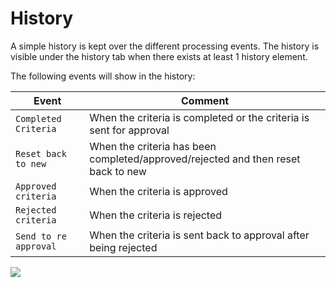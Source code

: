 # History

A simple history is kept over the different processing events. The history is visible under the history tab when there exists at least 1 history element.

The following events will show in the history:

| Event                 | Comment                                                                           |
| --------------------- | --------------------------------------------------------------------------------- |
| `Completed Criteria`  | When the criteria is completed or the criteria is sent for approval               |
| `Reset back to new`   | When the criteria has been completed/approved/rejected and then reset back to new |
| `Approved criteria`   | When the criteria is approved                                                     |
| `Rejected criteria`   | When the criteria is rejected                                                     |
| `Send to re approval` | When the criteria is sent back to approval after being rejected                   |

![](/img/acceptance-criterias/history.png)